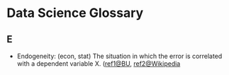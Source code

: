 # Data Science Glossary

## E

* Endogeneity: (econ, stat) The situation in which the error is correlated with a dependent variable X. ([ref1@BU](http://people.bu.edu/tsimcoe/code/Endog-PDW.pdf), [ref2@Wikipedia](https://en.wikipedia.org/wiki/Endogeneity_(econometrics))

